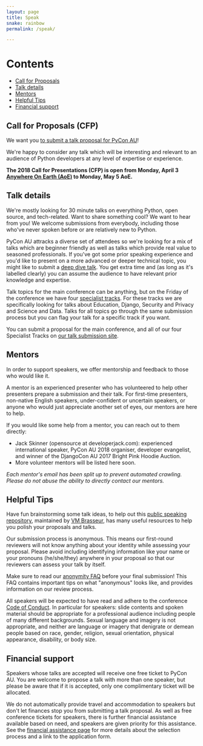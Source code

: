 ```yaml
---
layout: page
title: Speak
snake: rainbow
permalink: /speak/

---
```


# Contents
* [Call for Proposals](#cfp)
* [Talk details](#talks)
* [Mentors](#mentors)
* [Helpful Tips](#helpful-tips)
* [Financial support](#financial-support)

## <a name="cfp"></a> Call for Proposals (CFP)

We want you [to submit a talk proposal for PyCon AU](https://pretalx.com/pyconau2019/cfp)!

We're happy to consider any talk which will be interesting and relevant to an audience of Python developers at any level of expertise or experience. 

**The 2018 Call for Presentations (CFP) is open from Monday, April 3 [Anywhere On Earth (AoE)](https://en.wikipedia.org/wiki/Anywhere_on_Earth) to Monday, May 5 AoE.**


## <a name="topics"></a> Talk details

We're mostly looking for 30 minute talks on everything Python, open source, and tech-related. Want to share something cool? We want to hear from you! We welcome submissions from everybody, including those who've never spoken before or are relatively new to Python.

PyCon AU attracks a diverse set of attendees so we're looking for a mix of talks which are beginner friendly as well as talks which provide real value to seasoned professionals. If you've got some prior speaking experience and you'd like to present on a more advanced or deeper technical topic, you might like to submit a [deep dive talk](/news/deep-dive-talks/). You get extra time and (as long as it's labelled clearly) you can assume the audience to have relevant prior knowledge and expertise.

Talk topics for the main conference can be anything, but on the Friday of the conference we have four [specialist tracks](/attend/). For these tracks we are specifically looking for talks about Education, Django, Security and Privacy and Science and Data. Talks for all topics go through the same submission process but you can flag your talk for a specific track if you want.

You can submit a proposal for the main conference, and all of our four Specialist Tracks on [our talk submission site](https://pretalx.com/pyconau2019/cfp).


## <a name="mentors"></a> Mentors

In order to support speakers, we offer mentorship and feedback to those who would like it.

A mentor is an experienced presenter who has volunteered to help other presenters prepare a submission and their talk. For first-time presenters, non-native English speakers, under-confident or uncertain speakers, or anyone who would just appreciate another set of eyes, our mentors are here to help.

If you would like some help from a mentor, you can reach out to them directly:

* Jack Skinner (opensource at developerjack.com): experienced international speaker, PyCon AU 2018 organiser, developer evangelist, and winner of the DjangoCon AU 2017 Bright Pink Hoodie Auction.
* More volunteer mentors will be listed here soon.

*Each mentor's email has been split up to prevent automated crawling. Please do not abuse the ability to directly contact our mentors.*


## <a name="helpful-tips"></a> Helpful Tips

Have fun brainstorming some talk ideas, to help out this [public speaking repository](https://github.com/vmbrasseur/Public_Speaking), maintained by [VM Brasseur](https://twitter.com/vmbrasseur), has many useful resources to help you polish your proposals and talks.

Our submission process is anonymous. This means our first-round reviewers will not know anything about your identity while assessing your proposal. Please avoid including identifying information like your name or your pronouns (he/she/they) anywhere in your proposal so that our reviewers can assess your talk by itself.

Make sure to read our [anonymity FAQ](/cfp-guidelines/) before your final submission! This FAQ contains important tips on what "anonymous" looks like, and provides information on our review process.

All speakers will be expected to have read and adhere to the conference [Code of Conduct](http://2018.pycon-au.org/conduct/). In particular for speakers: slide contents and spoken material should be appropriate for a professional audience including people of many different backgrounds. Sexual language and imagery is not appropriate, and neither are language or imagery that denigrate or demean people based on race, gender, religion, sexual orientation, physical appearance, disability, or body size.

## <a name="financial-support"></a> Financial support

Speakers whose talks are accepted will receive one free ticket to PyCon AU. You are welcome to propose a talk with more than one speaker, but please be aware that if it is accepted, only one complimentary ticket will be allocated. 

We do not automatically provide travel and accommodation to speakers but don't let finances stop you from submitting a talk proposal. As well as free conference tickets for speakers, there is further financial assistance available based on need, and speakers are given priority for this assistance. See the [financial assistance page](/assistance/) for more details about the selection process and a link to the application form.